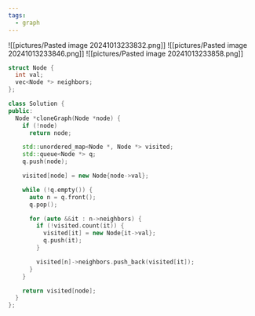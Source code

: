 ```yaml
---
tags:
  - graph
---
```

![[pictures/Pasted image 20241013233832.png]]
![[pictures/Pasted image 20241013233846.png]]
![[pictures/Pasted image 20241013233858.png]]



```c++
struct Node {
  int val;
  vec<Node *> neighbors;
};

class Solution {
public:
  Node *cloneGraph(Node *node) {
    if (!node)
      return node;

    std::unordered_map<Node *, Node *> visited;
    std::queue<Node *> q;
    q.push(node);

    visited[node] = new Node{node->val};

    while (!q.empty()) {
      auto n = q.front();
      q.pop();

      for (auto &&it : n->neighbors) {
        if (!visited.count(it)) {
          visited[it] = new Node{it->val};
          q.push(it);
        }

        visited[n]->neighbors.push_back(visited[it]);
      }
    }

    return visited[node];
  }
};
```